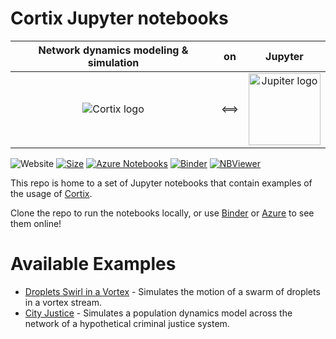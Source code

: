 # Cortix Jupyter notebooks

| Network dynamics modeling & simulation | on | Jupyter |
|:---:|:--:|:----:|
| <img src="https://cortix.org/logo.jpg" title="Cortix logo"> | <==> | <img width="115" src="https://upload.wikimedia.org/wikipedia/commons/thumb/3/38/Jupyter_logo.svg/250px-Jupyter_logo.svg.png" title="Jupiter logo"> |

![Website](https://img.shields.io/website/https/github.com/dpploy/cortix-nb.svg)
[![Size](https://img.shields.io/github/repo-size/dpploy/cortix-nb.svg?label=size&style=flat)](https://cortix.org)
[![Azure Notebooks](https://notebooks.azure.com/launch.svg)](https://notebooks.azure.com/dealmeidavf/projects/cortix-nb)
[![Binder](https://mybinder.org/badge_logo.svg)](https://mybinder.org/v2/gh/dpploy/cortix-nb/master)
[![NBViewer](https://github.com/jupyter/design/blob/master/logos/Badges/nbviewer_badge.svg)](http://nbviewer.jupyter.org/github/dpploy/cortix-nb/)

This repo is home to a set of  Jupyter notebooks that contain  examples of the usage of [Cortix](https://github.com/dpploy/cortix). 

Clone the repo to run the notebooks locally, or use [Binder](https://mybinder.org/v2/gh/dpploy/cortix-nb/master) or [Azure](https://notebooks.azure.com/dealmeidavf/projects/cortix-nb) to see them online!

# Available Examples

*  [Droplets Swirl in a Vortex](https://github.com/dpploy/cortix-nb/blob/master/run_droplet_swirl.ipynb) -  Simulates the motion of a swarm of droplets in a vortex stream.
*  [City Justice](https://github.com/dpploy/cortix-nb/blob/master/run_city_justice.ipynb) - Simulates a population dynamics model across the network of a hypothetical criminal justice system.
